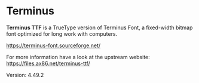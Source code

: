 # Terminus

**Terminus TTF** is a TrueType version of Terminus Font, a fixed-width bitmap font optimized for long work with computers.

https://terminus-font.sourceforge.net/

For more information have a look at the upstream website: https://files.ax86.net/terminus-ttf/

Version: 4.49.2

